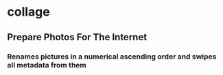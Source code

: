 # collage

## Prepare Photos For The Internet

### Renames pictures in a numerical ascending order and swipes all metadata from them
